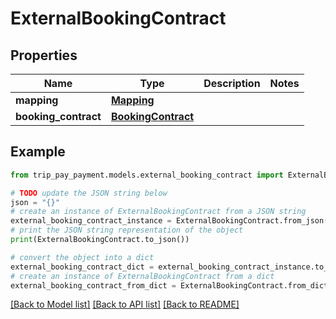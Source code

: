 # ExternalBookingContract


## Properties

Name | Type | Description | Notes
------------ | ------------- | ------------- | -------------
**mapping** | [**Mapping**](Mapping.md) |  | 
**booking_contract** | [**BookingContract**](BookingContract.md) |  | 

## Example

```python
from trip_pay_payment.models.external_booking_contract import ExternalBookingContract

# TODO update the JSON string below
json = "{}"
# create an instance of ExternalBookingContract from a JSON string
external_booking_contract_instance = ExternalBookingContract.from_json(json)
# print the JSON string representation of the object
print(ExternalBookingContract.to_json())

# convert the object into a dict
external_booking_contract_dict = external_booking_contract_instance.to_dict()
# create an instance of ExternalBookingContract from a dict
external_booking_contract_from_dict = ExternalBookingContract.from_dict(external_booking_contract_dict)
```
[[Back to Model list]](../README.md#documentation-for-models) [[Back to API list]](../README.md#documentation-for-api-endpoints) [[Back to README]](../README.md)



